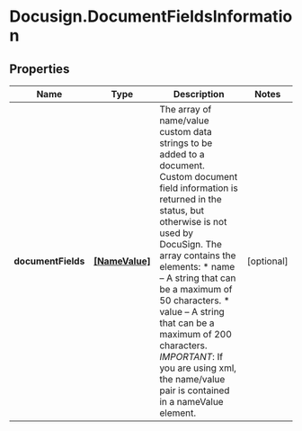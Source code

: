 # Docusign.DocumentFieldsInformation

## Properties
Name | Type | Description | Notes
------------ | ------------- | ------------- | -------------
**documentFields** | [**[NameValue]**](NameValue.md) | The array of name/value custom data strings to be added to a document. Custom document field information is returned in the status, but otherwise is not used by DocuSign. The array contains the elements:   * name – A string that can be a maximum of 50 characters.  * value – A string that can be a maximum of 200 characters.  *IMPORTANT*: If you are using xml, the name/value pair is contained in a nameValue element.   | [optional] 



